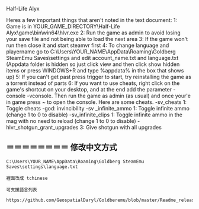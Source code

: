 Half-Life Alyx


Heres a few important things that aren't noted in the text document:
1: Game is in YOUR_GAME_DIRECTORY\Half-Life Alyx\game\bin\win64\hlvr.exe
2: Run the game as admin to avoid losing your save file and not being able to load the next area
3: If the game won't run then close it and start steamvr first
4: To change language and playername go to C:\Users\YOUR_NAME\AppData\Roaming\Goldberg SteamEmu Saves\settings and edit account_name.txt and language.txt (Appdata folder is hidden so just click view and then click show hidden items or press WINDOWS+R and type %appdata% in the box that shows up)
5: If you can't get past press trigger to start, try reinstalling the game as a torrent instead of parts
6: If you want to use cheats, right click on the game's shortcut on your desktop, and at the end add the parameter -console -vconsole. Then run the game as admin (as usual) and once your'e in game press ~ to open the console. Here are some cheats.
-sv_cheats 1: Toggle cheats
-god: invincibility
-sv _infinite_ammo 1: Toggle infinite ammo (change 1 to 0 to disable)
-sv_infinite_clips 1: Toggle infinite ammo in the mag with no need to reload (change 1 to 0 to disable)
-hlvr_shotgun_grant_upgrades 3: Give shotgun with all upgrades



＝＝＝＝＝＝＝＝
修改中文方式
---
	C:\Users\YOUR_NAME\AppData\Roaming\Goldberg SteamEmu Saves\settings\language.txt

	裡面改成 tchinese

	可支援語言列表
		https://github.com/GeospatialDaryl/Goldberemu/blob/master/Readme_release.txt